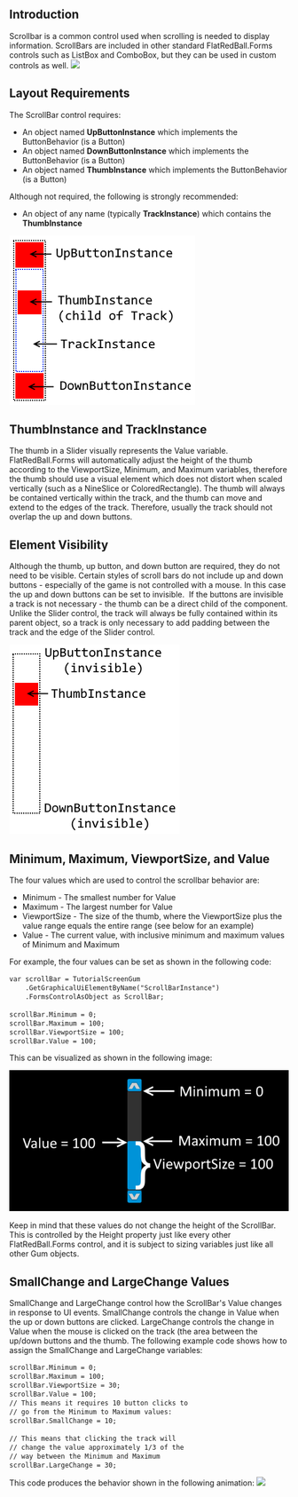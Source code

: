 ## Introduction

Scrollbar is a common control used when scrolling is needed to display information. ScrollBars are included in other standard FlatRedBall.Forms controls such as ListBox and ComboBox, but they can be used in custom controls as well. [![](/wp-content/uploads/2017/12/2017-12-24_07-28-34.gif)](/wp-content/uploads/2017/12/2017-12-24_07-28-34.gif)

## Layout Requirements

The ScrollBar control requires:

-   An object named **UpButtonInstance** which implements the ButtonBehavior (is a Button)
-   An object named **DownButtonInstance** which implements the ButtonBehavior (is a Button)
-   An object named **ThumbInstance** which implements the ButtonBehavior (is a Button)

Although not required, the following is strongly recommended:

-   An object of any name (typically **TrackInstance**) which contains the **ThumbInstance**

![](/media/2017-12-img_5a4461d95f26f.png)

## ThumbInstance and TrackInstance

The thumb in a Slider visually represents the Value variable. FlatRedBall.Forms will automatically adjust the height of the thumb according to the ViewportSize, Minimum, and Maximum variables, therefore the thumb should use a visual element which does not distort when scaled vertically (such as a NineSlice or ColoredRectangle). The thumb will always be contained vertically within the track, and the thumb can move and extend to the edges of the track. Therefore, usually the track should not overlap the up and down buttons.

## Element Visibility

Although the thumb, up button, and down button are required, they do not need to be visible. Certain styles of scroll bars do not include up and down buttons - especially of the game is not controlled with a mouse. In this case the up and down buttons can be set to invisible.  If the buttons are invisible a track is not necessary - the thumb can be a direct child of the component. Unlike the Slider control, the track will always be fully contained within its parent object, so a track is only necessary to add padding between the track and the edge of the Slider control.

![](/media/2017-12-img_5a44668515c69.png)

## Minimum, Maximum, ViewportSize, and Value

The four values which are used to control the scrollbar behavior are:

-   Minimum - The smallest number for Value
-   Maximum - The largest number for Value
-   ViewportSize - The size of the thumb, where the ViewportSize plus the value range equals the entire range (see below for an example)
-   Value - The current value, with inclusive minimum and maximum values of Minimum and Maximum

For example, the four values can be set as shown in the following code:

``` lang:c#
var scrollBar = TutorialScreenGum
    .GetGraphicalUiElementByName("ScrollBarInstance")
    .FormsControlAsObject as ScrollBar;

scrollBar.Minimum = 0;
scrollBar.Maximum = 100;
scrollBar.ViewportSize = 100;
scrollBar.Value = 100;
```

This can be visualized as shown in the following image:

![](/media/2017-12-img_5a3fe8c2bd996.png)

Keep in mind that these values do not change the height of the ScrollBar. This is controlled by the Height property just like every other FlatRedBall.Forms control, and it is subject to sizing variables just like all other Gum objects.

## SmallChange and LargeChange Values

SmallChange and LargeChange control how the ScrollBar's Value changes in response to UI events. SmallChange controls the change in Value when the up or down buttons are clicked. LargeChange controls the change in Value when the mouse is clicked on the track (the area between the up/down buttons and the thumb. The following example code shows how to assign the SmallChange and LargeChange variables:

``` lang:c#
scrollBar.Minimum = 0;
scrollBar.Maximum = 100;
scrollBar.ViewportSize = 30;
scrollBar.Value = 100;
// This means it requires 10 button clicks to 
// go from the Minimum to Maximum values:
scrollBar.SmallChange = 10;

// This means that clicking the track will
// change the value approximately 1/3 of the
// way between the Minimum and Maximum
scrollBar.LargeChange = 30;
```

This code produces the behavior shown in the following animation: [![](/wp-content/uploads/2017/12/2017-12-24_11-09-14.gif)](/wp-content/uploads/2017/12/2017-12-24_11-09-14.gif)

## 
